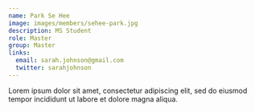 ```yaml
---
name: Park Se Hee
image: images/members/sehee-park.jpg
description: MS Student
role: Master
group: Master
links:
  email: sarah.johnson@gmail.com
  twitter: sarahjohnson
---
```


Lorem ipsum dolor sit amet, consectetur adipiscing elit, sed do eiusmod tempor incididunt ut labore et dolore magna aliqua.
